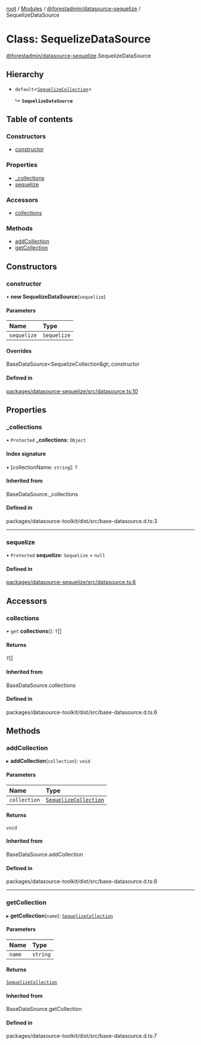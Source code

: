 [root](../README.md) / [Modules](../modules.md) / [@forestadmin/datasource-sequelize](../modules/forestadmin_datasource_sequelize.md) / SequelizeDataSource

# Class: SequelizeDataSource

[@forestadmin/datasource-sequelize](../modules/forestadmin_datasource_sequelize.md).SequelizeDataSource

## Hierarchy

- `default`<[`SequelizeCollection`](forestadmin_datasource_sequelize.SequelizeCollection.md)\>

  ↳ **`SequelizeDataSource`**

## Table of contents

### Constructors

- [constructor](forestadmin_datasource_sequelize.SequelizeDataSource.md#constructor)

### Properties

- [\_collections](forestadmin_datasource_sequelize.SequelizeDataSource.md#_collections)
- [sequelize](forestadmin_datasource_sequelize.SequelizeDataSource.md#sequelize)

### Accessors

- [collections](forestadmin_datasource_sequelize.SequelizeDataSource.md#collections)

### Methods

- [addCollection](forestadmin_datasource_sequelize.SequelizeDataSource.md#addcollection)
- [getCollection](forestadmin_datasource_sequelize.SequelizeDataSource.md#getcollection)

## Constructors

### constructor

• **new SequelizeDataSource**(`sequelize`)

#### Parameters

| Name | Type |
| :------ | :------ |
| `sequelize` | `Sequelize` |

#### Overrides

BaseDataSource&lt;SequelizeCollection\&gt;.constructor

#### Defined in

[packages/datasource-sequelize/src/datasource.ts:10](https://github.com/ForestAdmin/agent-nodejs/blob/ab7dfd8/packages/datasource-sequelize/src/datasource.ts#L10)

## Properties

### \_collections

• `Protected` **\_collections**: `Object`

#### Index signature

▪ [collectionName: `string`]: `T`

#### Inherited from

BaseDataSource.\_collections

#### Defined in

packages/datasource-toolkit/dist/src/base-datasource.d.ts:3

___

### sequelize

• `Protected` **sequelize**: `Sequelize` = `null`

#### Defined in

[packages/datasource-sequelize/src/datasource.ts:8](https://github.com/ForestAdmin/agent-nodejs/blob/ab7dfd8/packages/datasource-sequelize/src/datasource.ts#L8)

## Accessors

### collections

• `get` **collections**(): `T`[]

#### Returns

`T`[]

#### Inherited from

BaseDataSource.collections

#### Defined in

packages/datasource-toolkit/dist/src/base-datasource.d.ts:6

## Methods

### addCollection

▸ **addCollection**(`collection`): `void`

#### Parameters

| Name | Type |
| :------ | :------ |
| `collection` | [`SequelizeCollection`](forestadmin_datasource_sequelize.SequelizeCollection.md) |

#### Returns

`void`

#### Inherited from

BaseDataSource.addCollection

#### Defined in

packages/datasource-toolkit/dist/src/base-datasource.d.ts:8

___

### getCollection

▸ **getCollection**(`name`): [`SequelizeCollection`](forestadmin_datasource_sequelize.SequelizeCollection.md)

#### Parameters

| Name | Type |
| :------ | :------ |
| `name` | `string` |

#### Returns

[`SequelizeCollection`](forestadmin_datasource_sequelize.SequelizeCollection.md)

#### Inherited from

BaseDataSource.getCollection

#### Defined in

packages/datasource-toolkit/dist/src/base-datasource.d.ts:7

